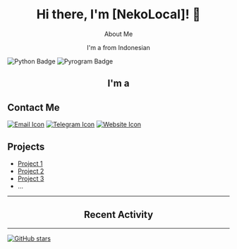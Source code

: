<div align="center">
  <h1>Hi there, I'm [NekoLocal]! 👋</h1>
  <p>About Me</p>
  <p>I'm a from Indonesian</p>
</div>



![Python Badge](https://img.shields.io/badge/Python-blue?style=for-the-badge)
![Pyrogram Badge](https://img.shields.io/badge/Pyrogram-red?style=for-the-badge)


<!-- Typing Effect Section -->
<script src="https://cdnjs.cloudflare.com/ajax/libs/typed.js/2.0.12/typed.min.js"></script>
<script>
  document.addEventListener('DOMContentLoaded', function(){
    new Typed('.typing', {
      strings: ['Web Developer', 'Software Engineer', 'Data Scientist'],
      typeSpeed: 80,
      loop: true,
      backDelay: 1000,
      backSpeed: 50
    });
  });
</script>

<div align="center">
  <h2>I'm a <span class="typing"></span></h2>
</div>

## Contact Me
[![Email Icon](https://img.shields.io/badge/Email-Click%20Here-red?style=for-the-badge&logo=mail)](mailto:yourname@example.com)
[![Telegram Icon](https://img.shields.io/badge/Telegram-Click%20Here-blue?style=for-the-badge&logo=telegram)](https://t.me/your_telegram_username)
[![Website Icon](https://img.shields.io/badge/Website-Click%20Here-green?style=for-the-badge&logo=web)](https://www.example.com)

## Projects
- [Project 1](link-to-project)
- [Project 2](link-to-project)
- [Project 3](link-to-project)
- ...

---

<div align="center">
  <h2>Recent Activity</h2>
  <!--START_SECTION:activity-->
  <!--END_SECTION:activity-->
</div>

---

[![GitHub stars](https://img.shields.io/github/stars/nekolocal?style=social)](https://github.com/nekolocal?tab=stars)





